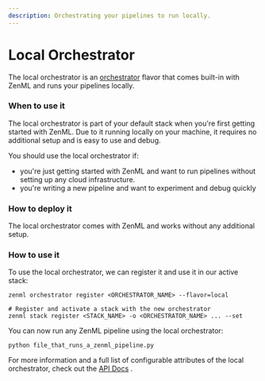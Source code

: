 ```yaml
---
description: Orchestrating your pipelines to run locally.
---
```


# Local Orchestrator

The local orchestrator is an [orchestrator](orchestrators.md) flavor that comes built-in with ZenML and runs your
pipelines locally.

### When to use it

The local orchestrator is part of your default stack when you're first getting started with ZenML. Due to it running
locally on your machine, it requires no additional setup and is easy to use and debug.

You should use the local orchestrator if:

* you're just getting started with ZenML and want to run pipelines without setting up any cloud infrastructure.
* you're writing a new pipeline and want to experiment and debug quickly

### How to deploy it

The local orchestrator comes with ZenML and works without any additional setup.

### How to use it

To use the local orchestrator, we can register it and use it in our active stack:

```shell
zenml orchestrator register <ORCHESTRATOR_NAME> --flavor=local

# Register and activate a stack with the new orchestrator
zenml stack register <STACK_NAME> -o <ORCHESTRATOR_NAME> ... --set
```

You can now run any ZenML pipeline using the local orchestrator:

```shell
python file_that_runs_a_zenml_pipeline.py
```

For more information and a full list of configurable attributes of the local orchestrator, check out
the [API Docs](https://apidocs.zenml.io/latest/core\_code\_docs/core-orchestrators/#zenml.orchestrators.local.local\_orchestrator.LocalOrchestrator)
.

